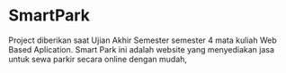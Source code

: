 # SmartPark
Project diberikan saat Ujian Akhir Semester semester 4 mata kuliah Web Based Aplication. Smart Park ini adalah website yang menyediakan jasa untuk sewa parkir secara online dengan mudah,
